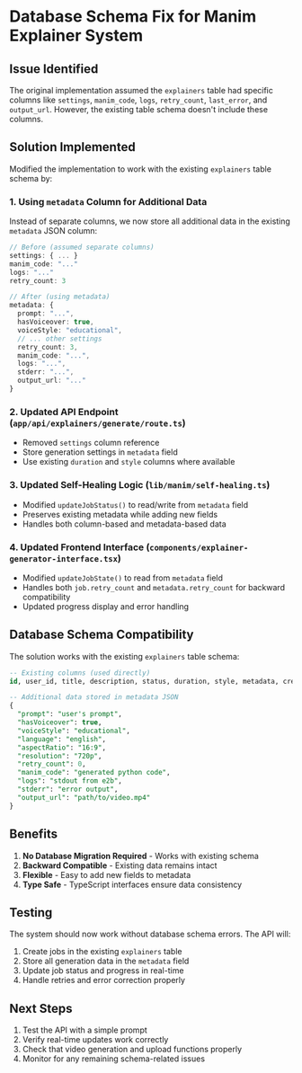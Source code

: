 # Database Schema Fix for Manim Explainer System

## Issue Identified
The original implementation assumed the `explainers` table had specific columns like `settings`, `manim_code`, `logs`, `retry_count`, `last_error`, and `output_url`. However, the existing table schema doesn't include these columns.

## Solution Implemented
Modified the implementation to work with the existing `explainers` table schema by:

### 1. Using `metadata` Column for Additional Data
Instead of separate columns, we now store all additional data in the existing `metadata` JSON column:

```typescript
// Before (assumed separate columns)
settings: { ... }
manim_code: "..."
logs: "..."
retry_count: 3

// After (using metadata)
metadata: {
  prompt: "...",
  hasVoiceover: true,
  voiceStyle: "educational",
  // ... other settings
  retry_count: 3,
  manim_code: "...",
  logs: "...",
  stderr: "...",
  output_url: "..."
}
```

### 2. Updated API Endpoint (`app/api/explainers/generate/route.ts`)
- Removed `settings` column reference
- Store generation settings in `metadata` field
- Use existing `duration` and `style` columns where available

### 3. Updated Self-Healing Logic (`lib/manim/self-healing.ts`)
- Modified `updateJobStatus()` to read/write from `metadata` field
- Preserves existing metadata while adding new fields
- Handles both column-based and metadata-based data

### 4. Updated Frontend Interface (`components/explainer-generator-interface.tsx`)
- Modified `updateJobState()` to read from `metadata` field
- Handles both `job.retry_count` and `metadata.retry_count` for backward compatibility
- Updated progress display and error handling

## Database Schema Compatibility
The solution works with the existing `explainers` table schema:

```sql
-- Existing columns (used directly)
id, user_id, title, description, status, duration, style, metadata, created_at, updated_at

-- Additional data stored in metadata JSON
{
  "prompt": "user's prompt",
  "hasVoiceover": true,
  "voiceStyle": "educational",
  "language": "english",
  "aspectRatio": "16:9",
  "resolution": "720p",
  "retry_count": 0,
  "manim_code": "generated python code",
  "logs": "stdout from e2b",
  "stderr": "error output",
  "output_url": "path/to/video.mp4"
}
```

## Benefits
1. **No Database Migration Required** - Works with existing schema
2. **Backward Compatible** - Existing data remains intact
3. **Flexible** - Easy to add new fields to metadata
4. **Type Safe** - TypeScript interfaces ensure data consistency

## Testing
The system should now work without database schema errors. The API will:
1. Create jobs in the existing `explainers` table
2. Store all generation data in the `metadata` field
3. Update job status and progress in real-time
4. Handle retries and error correction properly

## Next Steps
1. Test the API with a simple prompt
2. Verify real-time updates work correctly
3. Check that video generation and upload functions properly
4. Monitor for any remaining schema-related issues

